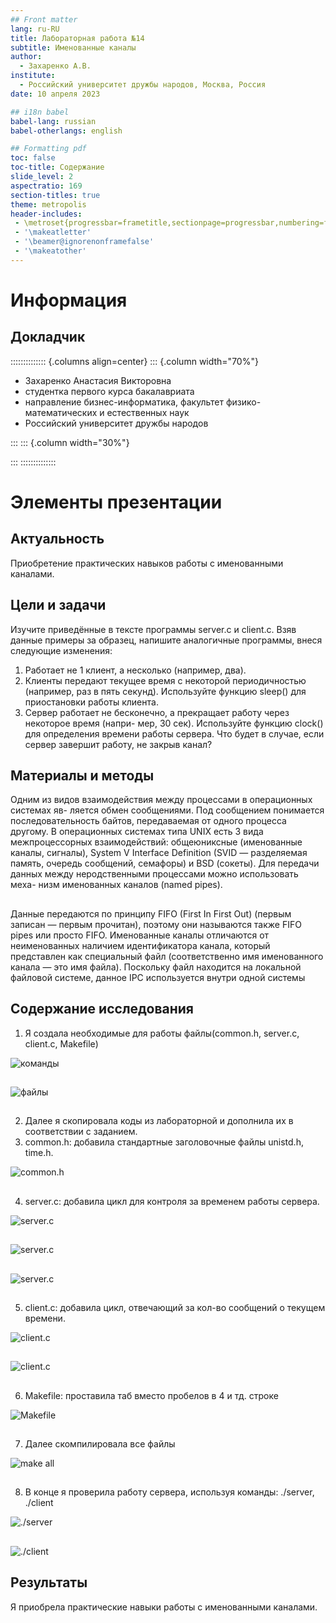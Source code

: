 ```yaml
---
## Front matter
lang: ru-RU
title: Лабораторная работа №14
subtitle: Именованные каналы
author:
  - Захаренко А.В.
institute:
  - Российский университет дружбы народов, Москва, Россия
date: 10 апреля 2023

## i18n babel
babel-lang: russian
babel-otherlangs: english

## Formatting pdf
toc: false
toc-title: Содержание
slide_level: 2
aspectratio: 169
section-titles: true
theme: metropolis
header-includes:
 - \metroset{progressbar=frametitle,sectionpage=progressbar,numbering=fraction}
 - '\makeatletter'
 - '\beamer@ignorenonframefalse'
 - '\makeatother'
---
```


# Информация

## Докладчик

:::::::::::::: {.columns align=center}
::: {.column width="70%"}

  * Захаренко Анастасия Викторовна
  * студентка первого курса бакалавриата
  * направление бизнес-информатика, факультет физико-математических и естественных наук
  * Российский университет дружбы народов


:::
::: {.column width="30%"}


:::
::::::::::::::


# Элементы презентации

## Актуальность

Приобретение практических навыков работы с именованными каналами.

## Цели и задачи

Изучите приведённые в тексте программы server.c и client.c. Взяв данные примеры
за образец, напишите аналогичные программы, внеся следующие изменения:
1. Работает не 1 клиент, а несколько (например, два).
2. Клиенты передают текущее время с некоторой периодичностью (например, раз в пять
секунд). Используйте функцию sleep() для приостановки работы клиента.
3. Сервер работает не бесконечно, а прекращает работу через некоторое время (напри-
мер, 30 сек). Используйте функцию clock() для определения времени работы сервера.
Что будет в случае, если сервер завершит работу, не закрыв канал?


## Материалы и методы

Одним из видов взаимодействия между процессами в операционных системах яв-
ляется обмен сообщениями. Под сообщением понимается последовательность байтов,
передаваемая от одного процесса другому.
В операционных системах типа UNIX есть 3 вида межпроцессорных взаимодействий:
общеюниксные (именованные каналы, сигналы), System V Interface Definition (SVID —
разделяемая память, очередь сообщений, семафоры) и BSD (сокеты).
Для передачи данных между неродственными процессами можно использовать меха-
низм именованных каналов (named pipes). 

##

Данные передаются по принципу FIFO (First
In First Out) (первым записан — первым прочитан), поэтому они называются также FIFO
pipes или просто FIFO. Именованные каналы отличаются от неименованных наличием
идентификатора канала, который представлен как специальный файл (соответственно
имя именованного канала — это имя файла). Поскольку файл находится на локальной
файловой системе, данное IPC используется внутри одной системы

## Содержание исследования

1. Я создала необходимые для работы файлы(common.h, server.c, client.c, Makefile)

![команды](image/1.png)

##

![файлы](image/3.png)

##

2. Далее я скопировала коды из лабораторной и дополнила их в соответствии с заданием.
3. common.h: добавила стандартные заголовочные файлы unistd.h, time.h.

![common.h](image/7.png)

##

4. server.c: добавила цикл для контроля за временем работы сервера.

![server.c](image/9.png)

##

![server.c](image/10.png)

##

![server.c](image/11.png)

##

5. client.c: добавила цикл, отвечающий за кол-во сообщений о текущем времени.

![client.c](image/4.png)

##

![client.c](image/5.png)

##

6. Makefile: проставила таб вместо пробелов в 4 и тд. строке

![Makefile](image/8.png)

##

7. Далее скомпилировала все файлы

![make all](image/2.png)

##

8. В конце я проверила работу сервера, используя команды: ./server, ./client

![./server](image/12.png)

##

![./client](image/13.png)

## Результаты

Я приобрела практические навыки работы с именованными каналами.

